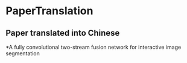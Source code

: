 # PaperTranslation
## Paper translated into Chinese

*A fully convolutional two-stream fusion network for interactive image segmentation
